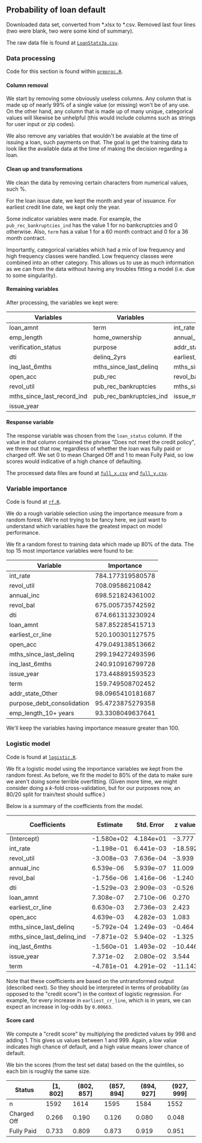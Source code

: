 ## Probability of loan default

Downloaded data set, converted from \*.xlsx to \*.csv.
Removed last four lines (two were blank, two were some kind of summary).

The raw data file is found at [`LoanStats3a.csv`](LoanStats3a.csv).


### Data processing

Code for this section is found within [`preproc.R`](preproc.R).

#### Column removal

We start by removing some obviously useless columns.
Any column that is made up of nearly 99% of a single value (or missing) won't be of any use.
On the other hand, any column that is made up of many unique, categorical values will likewise be unhelpful (this would include columns such as strings for user input or zip codes).

We also remove any variables that wouldn't be avaiable at the time of issuing a loan, such payments on that.
The goal is get the training data to look like the available data at the time of making the decision regarding a loan.

#### Clean up and transformations

We clean the data by removing certain characters from numerical values, such %.

For the loan issue date, we kept the month and year of issuance.
For earliest credit line date, we kept only the year.

Some indicator variables were made.
For example, the `pub_rec_bankruptcies_ind` has the value 1 for no bankcruptcies and 0 otherwise.
Also, `term` has a value 1 for a 60 month contract and 0 for a 36 month contract.

Importantly, categorical variables which had a mix of low frequency and high frequency classes were handled.
Low frequency classes were combined into an other category.
This allows us to use as much information as we can from the data without having any troubles fitting a model (i.e. due to some singularity).

#### Remaining variables

After processing, the variables we kept were:

Variables | Variables | Variables
--- | --- | ---
loan_amnt                  | term                     | int_rate
emp_length                 | home_ownership           | annual_inc
verification_status        | purpose                  | addr_state
dti                        | delinq_2yrs              | earliest_cr_line
inq_last_6mths             | mths_since_last_delinq   | mths_since_last_record
open_acc                   | pub_rec                  | revol_bal
revol_util                 | pub_rec_bankruptcies     | mths_since_last_delinq_ind
mths_since_last_record_ind | pub_rec_bankruptcies_ind | issue_month
issue_year                 |                          | 

#### Response variable

The response variable was chosen from the `loan_status` column.
If the value in that column contained the phrase "Does not meet the credit policy", we threw out that row, regardless of whether the loan was fully paid or charged off.
We set 0 to mean Charged Off and 1 to mean Fully Paid, so low scores would indicative of a high chance of defaulting.

The processed data files are found at [`full_x.csv`](full_x.csv) and [`full_y.csv`](full_y.csv).


### Variable importance

Code is found at [`rf.R`](rf.R).

We do a rough variable selection using the importance measure from a random forest.
We're not trying to be fancy here, we just want to understand which variables have the greatest impact on model performance.

We fit a random forest to training data which made up 80% of the data.
The top 15 most importance variables were found to be:

Variable | Importance
--- | ---
int_rate                   | 784.177319580578
revol_util                 | 708.09586210842 
annual_inc                 | 698.521824361002
revol_bal                  | 675.005735742592
dti                        | 674.661313230924
loan_amnt                  | 587.852285415713
earliest_cr_line           | 520.100301127575
open_acc                   | 479.049138513662
mths_since_last_delinq     | 299.194272493596
inq_last_6mths             | 240.910916799728
issue_year                 | 173.448891593523
term                       | 159.749508702452
addr_state_Other           | 98.0965410181687
purpose_debt_consolidation | 95.4723875279358
emp_length_10+ years       | 93.3308049637641

We'll keep the variables having importance measure greater than 100.

### Logistic model

Code is found at [`logistic.R`](logistic.R).

We fit a logistic model using the importance variables we kept from the random forest.
As before, we fit the model to 80% of the data to make sure we aren't doing some terrible overfitting. (Given more time, we might consider doing a *k*-fold cross-validation, but for our purposes now, an 80/20 split for train/test should suffice.)

Below is a summary of the coefficients from the model.

Coefficients | Estimate | Std. Error | z value | Pr(>z) | How significant?
--- | --- | --- | --- | --- | ---
(Intercept)                | -1.580e+02 |  4.184e+01 |  -3.777 | 0.000159 | \*\*\*
int_rate                   | -1.198e-01 |  6.441e-03 | -18.592 |  < 2e-16 | \*\*\*
revol_util                 | -3.008e-03 |  7.636e-04 |  -3.939 | 8.18e-05 | \*\*\*
annual_inc                 |  6.539e-06 |  5.939e-07 |  11.009 |  < 2e-16 | \*\*\*
revol_bal                  | -1.756e-06 |  1.416e-06 |  -1.240 | 0.214871 |
dti                        | -1.529e-03 |  2.909e-03 |  -0.526 | 0.599177 |
loan_amnt                  |  7.308e-07 |  2.710e-06 |   0.270 | 0.787422 |
earliest_cr_line           |  6.630e-03 |  2.736e-03 |   2.423 | 0.015389 | \*
open_acc                   |  4.639e-03 |  4.282e-03 |   1.083 | 0.278641 |
mths_since_last_delinq     | -5.792e-04 |  1.249e-03 |  -0.464 | 0.642763 |
mths_since_last_delinq_ind | -7.871e-02 |  5.940e-02 |  -1.325 | 0.185102 |
inq_last_6mths             | -1.560e-01 |  1.493e-02 | -10.446 |  < 2e-16 | \*\*\*
issue_year                 |  7.371e-02 |  2.080e-02 |   3.544 | 0.000394 | \*\*\*
term                       | -4.781e-01 |  4.291e-02 | -11.143 |  < 2e-16 | \*\*\*

Note that these coefficients are based on the untransformed output (described next).
So they should be interpreted in terms of probability (as opposed to the "credit score") in the context of logistic regression.
For example, for every increase in `earliest_cr_line`, which is in years, we can expect an increase in log-odds by `0.00663`.

#### Score card

We compute a "credit score" by multiplying the predicted values by 998 and adding 1.
This gives us values between 1 and 999.
Again, a low value indicates high chance of default, and a high value means lower chance of default.

We bin the scores (from the test set data) based on the the quintiles, so each bin is roughly the same size.

Status      | [1, 802] | (802, 857] | (857, 894] | (894, 927] | (927, 999]
--- | --- | --- | --- | --- | ---
n           | 1592  | 1614  | 1595  | 1584  | 1552
Charged Off | 0.266 | 0.190 | 0.126 | 0.080 | 0.048
Fully Paid  | 0.733 | 0.809 | 0.873 | 0.919 | 0.951
